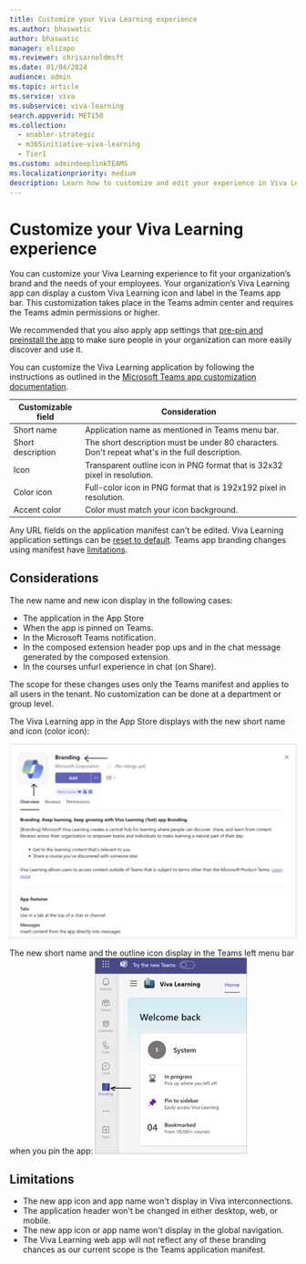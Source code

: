 ```yaml
---
title: Customize your Viva Learning experience
ms.author: bhaswatic
author: bhaswatic
manager: elizapo
ms.reviewer: chrisarnoldmsft
ms.date: 01/04/2024
audience: admin
ms.topic: article
ms.service: viva
ms.subservice: viva-learning
search.appverid: MET150
ms.collection:
  - enabler-strategic
  - m365initiative-viva-learning
  - Tier1
ms.custom: admindeeplinkTEAMS
ms.localizationpriority: medium
description: Learn how to customize and edit your experience in Viva Learning.
---
```


# Customize your Viva Learning experience 

You can customize your Viva Learning experience to fit your organization’s brand and the needs of your employees. 
Your organization’s Viva Learning app can display a custom Viva Learning icon and label in the Teams app bar. This customization takes place in the Teams admin center and requires the Teams admin permissions or higher.

We recommended that you also apply app settings that [pre-pin and preinstall the app](/microsoftteams/teams-app-setup-policies) to make sure people in your organization can more easily discover and use it.

You can customize the Viva Learning application by following the instructions as outlined in the [Microsoft Teams app customization documentation](/microsoftteams/customize-apps#considerations-and-limitations-of-app-customization).


| Customizable field | Consideration |  
|-----|------------|
| Short name | Application name as mentioned in Teams menu bar.|
| Short description | The short description must be under 80 characters.   Don't repeat what's in the full description. |
| Icon | Transparent outline icon in PNG format that   is 32x32 pixel in resolution. |
| Color icon | Full-color icon in PNG format that is 192x192   pixel in resolution. |
| Accent color | Color must match your icon background. |

Any URL fields on the application manifest can't be edited. Viva Learning application settings can be [reset to default](/microsoftteams/customize-apps#reset-app-details-to-default-values).
Teams app branding changes using manifest have [limitations](/microsoftteams/customize-apps#considerations-and-limitations-of-app-customization).

## Considerations

The new name and new icon display in the following cases:

- The application in the App Store
- When the app is pinned on Teams.
- In the Microsoft Teams notification.
- In the composed extension header pop ups and in the chat message generated by the composed extension.
- In the courses unfurl experience in chat (on Share).

The scope for these changes uses only the Teams manifest and applies to all users in the tenant. No customization can be done at a department or group level.

The Viva Learning app in the App Store displays with the new short name and icon (color icon):

![A screenshot of the Viva Learning app in the app store with the branding you've chosen, including the name and icon.](../media/learning/customize-branding.png)

The new short name and the outline icon display in the Teams left menu bar when you pin the app: 
![A screenshot of how a custom branded app icon looks when pinned on the Teams menu bar](../media/learning/customize-branding2.png)


## Limitations

- The new app icon and app name won't display in Viva interconnections.
- The application header won't be changed in either desktop, web, or mobile.
- The new app icon or app name won't display in the global navigation.
- The Viva Learning web app will not reflect any of these branding chances as our current scope is the Teams application manifest.
